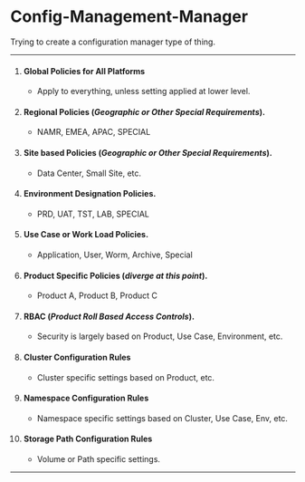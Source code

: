 # Config-Management-Manager

Trying to create a configuration manager type of thing. </br>

<hr>

1. #### Global Policies for All Platforms
   * Apply to everything, unless setting applied at lower level.
     </br>
2. #### Regional Policies (_Geographic or Other Special Requirements_).
   * NAMR, EMEA, APAC, SPECIAL
     </br>   
3. #### Site based Policies (_Geographic or Other Special Requirements_).
   * Data Center, Small Site, etc.
     </br>
4. #### Environment Designation Policies.
   * PRD, UAT, TST, LAB, SPECIAL
     </br>
5. #### Use Case or Work Load Policies.
   * Application, User, Worm, Archive, Special
     </br>
6. #### Product Specific Policies (_diverge at this point_).
   * Product A, Product B, Product C
     </br>
7. #### RBAC (_Product Roll Based Access Controls_).
   * Security is largely based on Product, Use Case, Environment, etc.
     </br>
8. #### Cluster Configuration Rules
   * Cluster specific settings based on Product, etc.
     </br>
9. #### Namespace Configuration Rules
   * Namespace specific settings based on Cluster, Use Case, Env, etc.
     </br>
10. #### Storage Path Configuration Rules
    * Volume or Path specific settings.
      </br>

<hr>

